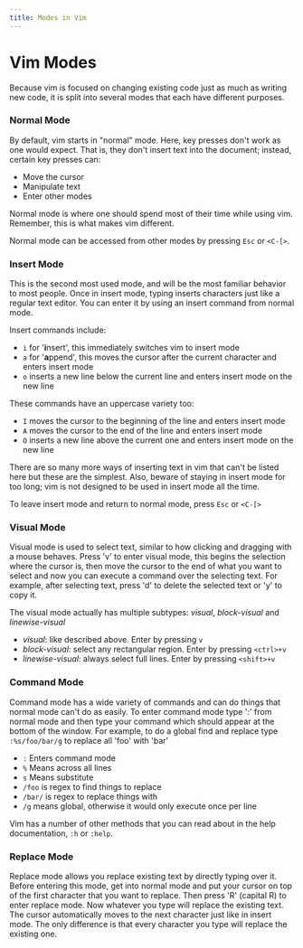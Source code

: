 ```yaml
---
title: Modes in Vim
---
```


# Vim Modes

Because vim is focused on changing existing code just as much as writing new
code, it is split into several modes that each have different purposes.

### Normal Mode
By default, vim starts in "normal" mode. Here, key presses don't work as one
would expect. That is, they don't insert text into the document; instead,
certain key presses can:

- Move the cursor
- Manipulate text
- Enter other modes

Normal mode is where one should spend most of their time while using vim. Remember,
this is what makes vim different.

Normal mode can be accessed from other modes by pressing `Esc` or `<C-[>`.

### Insert Mode

This is the second most used mode, and will be the most familiar behavior
to most people. Once in insert mode, typing inserts characters just like a regular
text editor. You can enter it by using an insert command from normal mode.

Insert commands include:
- `i` for '**i**nsert', this immediately switches vim to insert mode
- `a` for '**a**ppend', this moves the cursor after the current character and enters insert mode
- `o` inserts a new line below the current line and enters insert mode on the new line

These commands have an uppercase variety too:
- `I` moves the cursor to the beginning of the line and enters insert mode
- `A` moves the cursor to the end of the line and enters insert mode
- `O` inserts a new line above the current one and enters insert mode on the new line

There are so many more ways of inserting text in vim that can't be listed here
but these are the simplest. Also, beware of staying in insert mode for too long; vim is
not designed to be used in insert mode all the time.

To leave insert mode and return to normal mode, press `Esc` or `<C-[>`

### Visual Mode
Visual mode is used to select text, similar to how clicking and dragging with a
mouse behaves.  Press 'v' to enter visual mode, this begins the selection where
the cursor is, then move the cursor to the end of what you want to select and
now you can execute a command over the selecting text.
For example, after selecting text, press 'd' to delete the selected text or 'y'
to copy it.

The visual mode actually has multiple subtypes:  *visual*, *block-visual* and *linewise-visual*
- *visual*: like described above. Enter by pressing `v`
- *block-visual*: select any rectangular region. Enter by pressing `<ctrl>+v`
- *linewise-visual*: always select full lines. Enter by pressing `<shift>+v`

### Command Mode
Command mode has a wide variety of commands and can do things that normal mode
can't do as easily.  To enter command mode type ':' from normal mode and then
type your command which should appear at the bottom of the window.
For example, to do a global find and replace type `:%s/foo/bar/g` to replace
all 'foo' with 'bar'
- `:` Enters command mode
- `%` Means across all lines
- `s` Means substitute
- `/foo` is regex to find things to replace
- `/bar/` is regex to replace things with
- `/g` means global, otherwise it would only execute once per line

Vim has a number of other methods that you can read about in the help
documentation, `:h` or `:help`.

### Replace Mode
Replace mode allows you replace existing text by directly typing over it.
Before entering this mode, get into normal mode and put your cursor
on top of the first character that you want to replace. Then press 'R' (capital R) to
enter replace mode. Now whatever you type will replace the existing text. The
cursor automatically moves to the next character just like in insert mode. The
only difference is that every character you type will replace the existing one.
 
